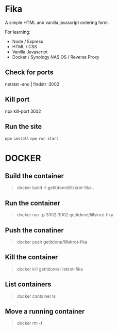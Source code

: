 # Fika

A simple HTML and vanilla javascript ordering form.

For learning:

- Node / Express
- HTML / CSS
- Vanilla Javascript
- Docker / Synology NAS OS / Reverse Proxy

## Check for ports

netstat -ano | findstr :3002

## Kill port

npx kill-port 3002

## Run the site

`npm install`
`npm run start`

# DOCKER

## Build the container

> docker build -t getitdone/lillskrot-fika .

## Run the container

> docker run -p 3002:3002 getitdone/lillskrot-fika

## Push the conatiner

> docker push getitdone/lillskrot-fika

## Kill the container

> docker kill getitdone/lillskrot-fika

## List containers

> docker container ls

## Move a running container

> docker rm -f <container-name>
